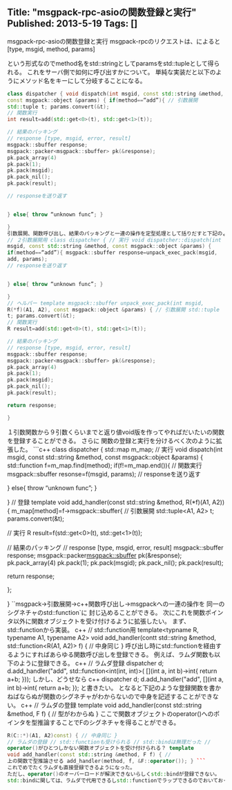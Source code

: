 Title: "msgpack-rpc-asioの関数登録と実行"
Published: 2013-5-19
Tags: []
---

msgpack-rpc-asioの関数登録と実行
msgpack-rpcのリクエストは、によると
[type, msgid, method, params]

という形式なのでmethod名をstd::stringとしてparamsをstd::tupleとして得られる。
これをサーバ側で如何に呼び出すかについて。
単純な実装だと以下のようにメソッド名をキーにして分岐することになる。
```c++ int and(int, int);
class dispatcher { void dispatch(int msgid, const std::string &method,
const msgpack::object &params) { if(method==“add”){ // 引数展開
std::tuple t; params.convert(&t);
// 関数実行
int result=add(std::get<0>(t), std::get<1>(t));

// 結果のパッキング
// response [type, msgid, error, result]
msgpack::sbuffer response;
msgpack::packer<msgpack::sbuffer> pk(&response);
pk.pack_array(4)
pk.pack(1);
pk.pack(msgid);
pk.pack_nil();
pk.pack(result);

// responseを送り返す


} else{ throw “unknown func”; }

}
引数展開、関数呼び出し、結果のパッキングと一連の操作を定型処理として括りだすと下記のように書ける。c++
// ２引数展開用 class dispatcher { // 実行 void dispatcher::dispatch(int
msgid, const std::string &method, const msgpack::object &params) {
if(method==“add”){ msgpack::sbuffer response=unpack_exec_pack(msgid,
add, params);
// responseを送り返す


} else{ throw “unknown func”; }

}
// ヘルパー template msgpack::sbuffer unpack_exec_pack(int msgid,
R(*f)(A1, A2), const msgpack::object &params) { // 引数展開 std::tuple
t; params.convert(&t);
// 関数実行
R result=add(std::get<0>(t), std::get<1>(t));

// 結果のパッキング
// response [type, msgid, error, result]
msgpack::sbuffer response;
msgpack::packer<msgpack::sbuffer> pk(&response);
pk.pack_array(4)
pk.pack(1);
pk.pack(msgid);
pk.pack_nil();
pk.pack(result);

return response;

}
```
１引数関数から９引数くらいまでと返り値void版を作ってやればだいたいの関数を登録することができる。
さらに 関数の登録と実行を分けるべく次のように拡張した。 ```c++ class
dispatcher { std::map m_map;
// 実行 void dispatch(int msgid, const std::string &method, const
msgpack::object &params) { std::function f=m_map.find(method);
if(f!=m_map.end()){ // 関数実行 msgpack::sbuffer resonse=f(msgid,
params);
// responseを送り返す


} else{ throw “unknown func”; }

}
// 登録 template void add_handler(const std::string &method, R(*f)(A1,
A2)) {
m_map[method]=f->msgpack::sbuffer{
// 引数展開
std::tuple<A1, A2> t;
params.convert(&t);

// 実行
R result=f(std::get<0>(t), std::get<1>(t));

// 結果のパッキング
// response [type, msgid, error, result]
msgpack::sbuffer response;
msgpack::packer<msgpack::sbuffer> pk(&response);
pk.pack_array(4)
pk.pack(1);
pk.pack(msgid);
pk.pack_nil();
pk.pack(result);

return response;


};

}
``msgpack->引数展開->c++関数呼び出し->msgpackへの一連の操作を 同一のシグネチャのstd::function`に
封じ込めることができる。
次にこれを関数ポインタ以外に関数オブジェクトを受け付けるように拡張したい。
まず、std::functionから実装。
c++   // std::function用   template<typname R, typename A1, typename A2>   void add_handler(contt std::string &method, std::function<R(A1, A2)> f)   {     // 中身同じ   }
呼び出し時にstd::functionを経由するようにすればあらゆる関数呼び出しを登録できる。
例えば、ラムダ関数も以下のように登録できる。
c++ // ラムダ登録 dispatcher d; d.add_handler("add",      std::function<int(int, int)>(       [](int a, int b)->int{          return a+b;        }));
しかし、どうせなら
c++ dispatcher d; d.add_handler("add",      [](int a, int b)->int{        return a+b;      });
と書きたい。
となると下記のような登録関数を書かねばならぬが関数のシグネチャがわからないので中身を記述することができない。
c++   // ラムダの登録   template<typname F>   void add_handler(const std::string &method, F f)   {     // 型がわからぬ   }
ここで関数オブジェクトのoperator()へのポインタを型推論することでFのシグネチャを得ることができる。
```c++ template void add_handler(const std::string &method, F f,
R(C::*)(A1, A2)const) { // 中身同じ }
// ラムダの登録 // std::functionも受けられる // std::bindは無理だった //
operator()がひとつしかない関数オブジェクトを受け付けられる？ template
void add_handler(const std::string &method, F f) { //
上の関数で型推論させる add_handler(method, f, &F::operator()); } ```
これでめでたくラムダも直接登録できるようになった。
ただし、operator()のオーバーロードが解決できないらしくstd::bindが登録できない。
std::bindに関しては、ラムダで代用できるしstd::functionでラップできるのでおいておくことにした。
